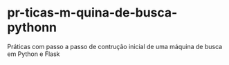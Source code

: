 # pr-ticas-m-quina-de-busca-pythonn
Práticas com passo a passo de contrução inicial de uma máquina de busca em Python e Flask
